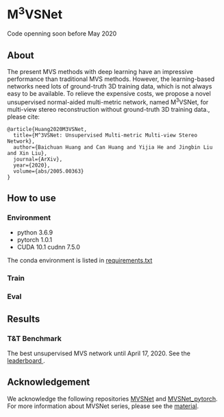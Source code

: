 # M<sup>3</sup>VSNet
Code openning soon before May 2020

## About
The present MVS methods with deep learning have an impressive performance than traditional MVS methods. However, the learning-based networks need lots of ground-truth 3D training data, which is not always easy to be available. To relieve the expensive costs, we propose a novel unsupervised normal-aided multi-metric network, named M<sup>3</sup>VSNet, for multi-view stereo reconstruction without ground-truth 3D training data., please cite: 
```
@article{Huang2020M3VSNet,
  title={M^3VSNet: Unsupervised Multi-metric Multi-view Stereo Network},
  author={Baichuan Huang and Can Huang and Yijia He and Jingbin Liu and Xin Liu},
  journal={ArXiv},
  year={2020},
  volume={abs/2005.00363}
}
```

## How to use
### Environment
- python 3.6.9
- pytorch 1.0.1
- CUDA 10.1 cudnn 7.5.0

The conda environment is listed in [requirements.txt](https://github.com/whubaichuan/M3VSNet/blob/master/requirements.txt)

### Train

### Eval

## Results

### T&T Benchmark
The best unsupervised MVS network until April 17, 2020. See the [leaderboard ](https://www.tanksandtemples.org/details/853/). 

## Acknowledgement
We acknowledge the following repositories [MVSNet](https://github.com/YoYo000/MVSNet) and [MVSNet_pytorch](https://github.com/xy-guo/MVSNet_pytorch). For more information about MVSNet series, please see the [material](https://mp.weixin.qq.com/s/fnKU4dkYvBEU913Vanj54Q).
